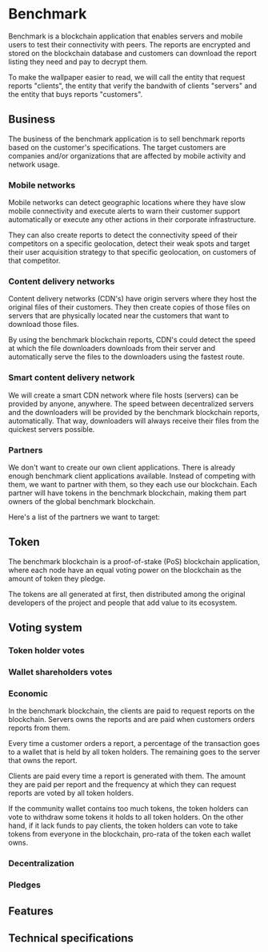 # Benchmark
Benchmark is a blockchain application that enables servers and mobile users to test their connectivity with peers.  The reports are encrypted and stored on the blockchain database and customers can download the report listing they need and pay to decrypt them.

To make the wallpaper easier to read, we will call the entity that request reports "clients", the entity that verify the bandwith of clients "servers" and the entity that buys reports "customers".

## Business
The business of the benchmark application is to sell benchmark reports based on the customer's specifications.  The target customers are companies and/or organizations that are affected by mobile activity and network usage.

### Mobile networks
Mobile networks can detect geographic locations where they have slow mobile connectivity and execute alerts to warn their customer support automatically or execute any other actions in their corporate infrastructure.

They can also create reports to detect the connectivity speed of their competitors on a specific geolocation, detect their weak spots and target their user acquisition strategy to that specific geolocation, on customers of that competitor.

### Content delivery networks
Content delivery networks (CDN's) have origin servers where they host the original files of their customers.  They then create copies of those files on servers that are physically located near the customers that want to download those files.

By using the benchmark blockchain reports, CDN's could detect the speed at which the file downloaders downloads from their server and automatically serve the files to the downloaders using the fastest route.

### Smart content delivery network
We will create a smart CDN network where file hosts (servers) can be provided by anyone, anywhere.  The speed between decentralized servers and the downloaders will be provided by the benchmark blockchain reports, automatically.  That way, downloaders will always receive their files from the quickest servers possible.

### Partners
We don't want to create our own client applications.  There is already enough benchmark client applications available.  Instead of competing with them, we want to partner with them, so they each use our blockchain.  Each partner will have tokens in the benchmark blockchain, making them part owners of the global benchmark blockchain.

Here's a list of the partners we want to target:


## Token
The benchmark blockchain is a proof-of-stake (PoS) blockchain application, where each node have an equal voting power on the blockchain as the amount of token they pledge.

The tokens are all generated at first, then distributed among the original developers of the project and people that add value to its ecosystem.

## Voting system
### Token holder votes
### Wallet shareholders votes

### Economic
In the benchmark blockchain, the clients are paid to request reports on the blockchain.  Servers owns the reports and are paid when customers orders reports from them.

Every time a customer orders a report, a percentage of the transaction goes to a wallet that is held by all token holders.  The remaining goes to the server that owns the report.

Clients are paid every time a report is generated with them.  The amount they are paid per report and the frequency at which they can request reports are voted by all token holders.

If the community wallet contains too much tokens, the token holders can vote to withdraw some tokens it holds to all token holders.  On the other hand, if it lack funds to pay clients, the token holders can vote to take tokens from everyone in the blockchain, pro-rata of the token each wallet owns.

### Decentralization
### Pledges

## Features

## Technical specifications

###
